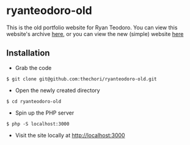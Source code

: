 # ryanteodoro-old
This is the old portfolio website for Ryan Teodoro. You can view this website's archive [here](http://old.ryanteodoro.com), or you can view the new (simple) website [here](http://www.ryanteodoro.com)

## Installation

- Grab the code
```
$ git clone git@github.com:thechori/ryanteodoro-old.git
```

- Open the newly created directory
```
$ cd ryanteodoro-old
```

- Spin up the PHP server
```
$ php -S localhost:3000
```

- Visit the site locally at [http://localhost:3000](http://localhost:3000)